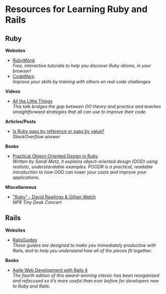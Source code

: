 # Resources for Learning Ruby and Rails

## Ruby

**Websites**
- [RubyMonk](https://rubymonk.com/)  
*Free, interactive tutorials to help you discover Ruby idioms, in your browser!*
- [CodeWars](http://www.codewars.com/?language=ruby)  
*Improve your skills by training with others on real code challenges*

**Videos**
- [All the Little Things](https://youtu.be/8bZh5LMaSmE)  
*This talk bridges the gap between OO theory and practice and teaches straightforward strategies that all can use to improve their code.*

**Articles/Posts**
- [Is Ruby pass by reference or pass by value?](http://stackoverflow.com/questions/1872110/is-ruby-pass-by-reference-or-by-value/10974116#10974116)  
*StackOverflow answer*

**Books**
- [Practical Object-Oriented Design in Ruby](http://www.poodr.com/)  
*Written by Sandi Metz, it explains object-oriented design (OOD) using realistic, understandable examples. POODR is a practical, readable introduction to how OOD can lower your costs and improve your applications.*

**Miscellaneous**
- ["Ruby" - David Rawlings & Gillian Welch](https://youtu.be/GcBfCsJW9Ts)  
*NPR Tiny Desk Concert*


## Rails

**Websites**
- [RailsGuides](http://guides.rubyonrails.org/)  
*These guides are designed to make you immediately productive with Rails, and to help you understand how all of the pieces fit together.*

**Books**
- [Agile Web Development with Rails 4](https://pragprog.com/book/rails4/agile-web-development-with-rails-4)  
*The fourth edition of this award-winning classic has been reorganized and refocused so it’s more useful than ever before for developers new to Ruby and Rails.*
